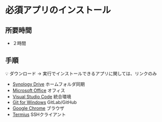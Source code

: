 # 必須アプリのインストール

## 所要時間

- ２時間

## 手順

:bulb: ダウンロード → 実行でインストールできるアプリに関しては、リンクのみ

- [Synology Drive](pc-synologydrive.md) ホームフォルダ同期
- [Microsoft Office](pc-office.md) オフィス
- [Visual Studio Code](pc-vscode.md) 統合環境
- [Git for Windows](pc-git.md) GitLab/GitHub
- [Google Chrome](https://www.google.com/chrome/) ブラウザ
- [Termius](pc-termius.md) SSHクライアント
